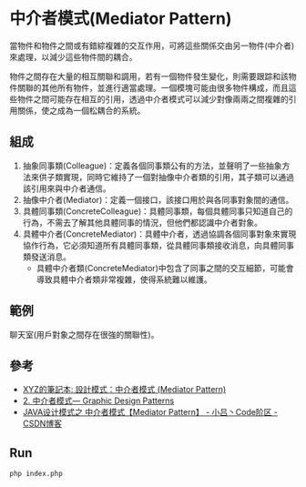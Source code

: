 # 中介者模式(Mediator Pattern)
當物件和物件之間或有錯綜複雜的交互作用，可將這些關係交由另一物件(中介者)來處理，以減少這些物件間的耦合。

物件之間存在大量的相互關聯和調用，若有一個物件發生變化，則需要跟踪和該物件關聯的其他所有物件，並進行適當處理。一個模塊可能由很多物件構成，而且這些物件之間可能存在相互的引用，透過中介者模式可以減少對像兩兩之間複雜的引用關係，使之成為一個松耦合的系統。

## 組成
1. 抽象同事類(Colleague)：定義各個同事類公有的方法，並聲明了一些抽象方法來供子類實現，同時它維持了一個對抽像中介者類的引用，其子類可以通過該引用來與中介者通信。
2. 抽像中介者(Mediator)：定義一個接口，該接口用於與各同事對象間的通信。
3. 具體同事類(ConcreteColleague)：具體同事類，每個具體同事只知道自己的行為，不需去了解其他具體同事的情況，但他們都認識中介者對象。
4. 具體中介者(ConcreteMediator)：具體中介者，透過協調各個同事對象來實現協作行為，它必須知道所有具體同事類，從具體同事類接收消息，向具體同事類發送消息。
    - 具體中介者類(ConcreteMediator)中包含了同事之間的交互細節，可能會導致具體中介者類非常複雜，使得系統難以維護。

## 範例
聊天室(用戶對象之間存在很強的關聯性)。

## 參考
- [XYZ的筆記本: 設計模式：中介者模式 (Mediator Pattern)](https://xyz.cinc.biz/2013/07/mediator-pattern.html)
- [2. 中介者模式— Graphic Design Patterns](https://design-patterns.readthedocs.io/zh_CN/latest/behavioral_patterns/mediator.html)
- [JAVA设计模式之 中介者模式【Mediator Pattern】 - 小吕丶Code阶区 - CSDN博客](https://blog.csdn.net/janice0529/article/details/41685175)

## Run
```
php index.php
```


